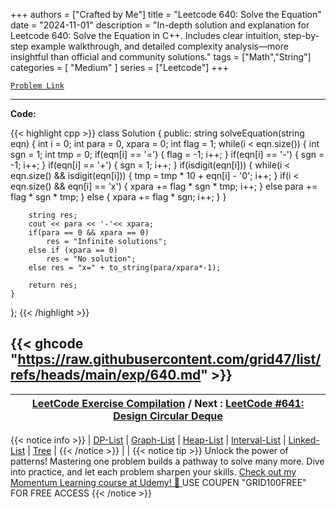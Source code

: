 
+++
authors = ["Crafted by Me"]
title = "Leetcode 640: Solve the Equation"
date = "2024-11-01"
description = "In-depth solution and explanation for Leetcode 640: Solve the Equation in C++. Includes clear intuition, step-by-step example walkthrough, and detailed complexity analysis—more insightful than official and community solutions."
tags = ["Math","String"]
categories = [
    "Medium"
]
series = ["Leetcode"]
+++



[`Problem Link`](https://leetcode.com/problems/solve-the-equation/description/)

---

**Code:**

{{< highlight cpp >}}
class Solution {
public:
    string solveEquation(string eqn) {
        int i = 0;
        int para = 0, xpara = 0;
        int flag = 1;
        while(i < eqn.size()) {
            int sgn = 1;
            int tmp = 0;
            if(eqn[i] == '=') {
                flag = -1;
                i++;
            } 
            if(eqn[i] == '-') {
                sgn = -1;
                i++;
            }
            if(eqn[i] == '+') {
                sgn = 1;
                i++;
            }
            if(isdigit(eqn[i])) {
                while(i < eqn.size() && isdigit(eqn[i])) {
                    tmp = tmp * 10 + eqn[i] - '0';
                    i++;
                }
                if(i < eqn.size() && eqn[i] == 'x') {
                    xpara += flag * sgn * tmp;
                    i++;
                }
                else para += flag * sgn * tmp;
            } else {
                xpara += flag * sgn;
                i++;
            }
        }

        string res;
        cout << para << '-'<< xpara;
        if(para == 0 && xpara == 0)
            res = "Infinite solutions";
        else if (xpara == 0)
            res = "No solution";
        else res = "x=" + to_string(para/xpara*-1);

        return res;
    }
};
{{< /highlight >}}

{{< ghcode "https://raw.githubusercontent.com/grid47/list/refs/heads/main/exp/640.md" >}}
---

| [LeetCode Exercise Compilation](https://grid47.xyz/leetcode/) / Next : [LeetCode #641: Design Circular Deque](https://grid47.xyz/posts/leetcode_641) |
| --- |
{{< notice info >}}
| [DP-List](https://grid47.xyz/lists/dp/) | [Graph-List](https://grid47.xyz/lists/graph/) | [Heap-List](https://grid47.xyz/lists/heap/) | [Interval-List](https://grid47.xyz/lists/interval/) | [Linked-List](https://grid47.xyz/lists/ll/) | [Tree](https://grid47.xyz/lists/tree/) |
{{< /notice >}}
| |
{{< notice tip >}}
Unlock the power of patterns! Mastering one problem builds a pathway to solve many more. Dive into practice, and let each problem sharpen your skills. [Check out my Momentum Learning course at Udemy! 🚀 ](https://www.udemy.com/course/algorithms-and-data-structures-in-cpp/)
USE COUPEN "GRID100FREE" FOR FREE ACCESS
{{< /notice >}}

